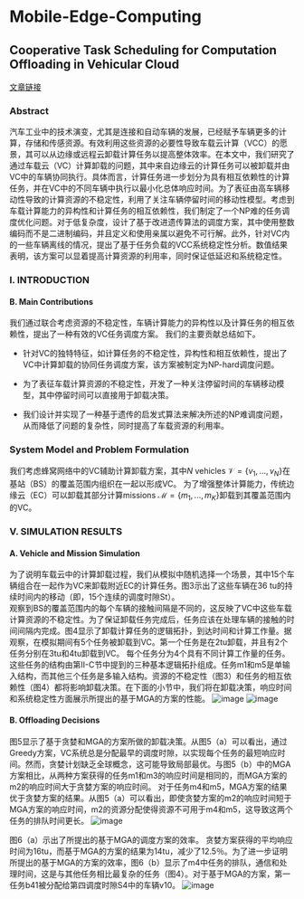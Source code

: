 # Mobile-Edge-Computing

## Cooperative Task Scheduling for Computation Offloading in Vehicular Cloud

[文章链接](https://ieeexplore.ieee.org/document/8451923)

### Abstract
汽车工业中的技术演变，尤其是连接和自动车辆的发展，已经赋予车辆更多的计算，存储和传感资源。有效利用这些资源的必要性导致车载云计算（VCC）的愿景，其可以从边缘或远程云卸载计算任务以提高整体效率。在本文中，我们研究了通过车载云（VC）计算卸载的问题，其中来自边缘云的计算任务可以被卸载并由VC中的车辆协同执行。具体而言，计算任务进一步划分为具有相互依赖性的计算任务，并在VC中的不同车辆中执行以最小化总体响应时间。为了表征由高车辆移动性导致的计算资源的不稳定性，利用了关注车辆停留时间的移动性模型。考虑到车载计算能力的异构性和计算任务的相互依赖性，我们制定了一个NP难的任务调度优化问题。对于低复杂度，设计了基于改进遗传算法的调度方案，其中使用整数编码而不是二进制编码，并且定义和使用亲属以避免不可行解。此外，针对VC内的一些车辆离线的情况，提出了基于任务负载的VCC系统稳定性分析。数值结果表明，该方案可以显着提高计算资源的利用率，同时保证低延迟和系统稳定性。

### I. INTRODUCTION
#### B. Main Contributions
我们通过联合考虑资源的不稳定性，车辆计算能力的异构性以及计算任务的相互依赖性，提出了一种有效的VC任务调度方案。 我们的主要贡献总结如下。

* 针对VC的独特特征，如计算任务的不稳定性，异构性和相互依赖性，提出了VC中计算卸载的协同任务调度方案，该方案被制定为NP-hard调度问题。

* 为了表征车载计算资源的不稳定性，开发了一种关注停留时间的车辆移动模型，其中停留时间可以直接用于卸载决策。

* 我们设计并实现了一种基于遗传的启发式算法来解决所述的NP难调度问题，从而降低了问题的复杂性，同时提高了车载资源的利用率。

### System Model and Problem Formulation
我们考虑蜂窝网络中的VC辅助计算卸载方案，其中${N}$ vehicles $\mathcal{V}=\left\lbrace{{v_1},\ldots,{v_N}}\right\rbrace$在基站（BS）的覆盖范围内组织在一起以形成VC。 为了增强整体计算能力，传统边缘云（EC）可以卸载其部分计算missions $\mathcal{M}=\left\lbrace{{m_1},...,{m_K}}\right\rbrace$卸载到其覆盖范围内的VC。

### V. SIMULATION RESULTS

#### A. Vehicle and Mission Simulation
为了说明车载云中的计算卸载过程，我们从模拟中随机选择一个场景，其中15个车辆组合在一起作为VC来卸载附近EC的计算任务。图3示出了这些车辆在36 tu的持续时间内的移动（即，15个连续的调度时隙St）。  
观察到BS的覆盖范围内的每个车辆的接触间隔是不同的，这反映了VC中这些车载计算资源的不稳定性。为了保证卸载任务完成后，任务应该在处理车辆的接触的时间间隔内完成。图4显示了卸载计算任务的逻辑拓扑，到达时间和计算工作量。据观察，在模拟期间有5个任务被卸载到VC。第一个任务是在2tu卸载，并且有2个任务分别在3tu和4tu卸载到VC。 每个任务分为4个具有不同计算工作量的任务。这些任务的结构由第II-C节中提到的三种基本逻辑拓扑组成。任务m1和m5是单输入结构，而其他三个任务是多输入结构。资源的不稳定性（图3）和任务的相互依赖性（图4）都将影响卸载决策。在下面的小节中，我们将在卸载决策，响应时间和系统稳定性方面展示所提出的基于MGA的方案的性能。
![image](https://github.com/qpointwang/Mobile-Edge-Computing/blob/master/Cooperative-Task-Scheduling-for-Computation-Offloading-in-Vehicular-Cloud/f3.png)
![image](https://github.com/qpointwang/Mobile-Edge-Computing/blob/master/Cooperative-Task-Scheduling-for-Computation-Offloading-in-Vehicular-Cloud/f4.png)

#### B. Offloading Decisions
图5显示了基于贪婪和MGA的方案所做的卸载决策。从图5（a）可以看出，通过Greedy方案，VC系统总是分配最早的调度时隙，以实现每个任务的最短响应时间。然而，贪婪计划缺乏全球概念，这可能导致局部最优。与图5（b）中的MGA方案相比，从两种方案获得的任务m1和m3的响应时间是相同的，而MGA方案的m2的响应时间大于贪婪方案的响应时间。 对于任务m4和m5，MGA方案的结果优于贪婪方案的结果。从图5（a）可以看出，即使贪婪方案的m2的响应时间短于MGA方案的响应时间，m2的资源分配使得资源不可用于m4和m5，这导致这两个任务的排队时间更长。
![image](https://github.com/qpointwang/Mobile-Edge-Computing/blob/master/Cooperative-Task-Scheduling-for-Computation-Offloading-in-Vehicular-Cloud/f5.png)

图6（a）示出了所提出的基于MGA的调度方案的效率。 贪婪方案获得的平均响应时间为16tu，而基于MGA的方案的结果为14tu，减少了12.5％。为了进一步证明所提出的基于MGA的方案的效率，图6（b）显示了m4中任务的排队，通信和处理时间，这是与其他任务相比最复杂的任务（图4）。对于基于MGA的方案，第一任务b41被分配给第四调度时隙S4中的车辆v10。
![image](https://github.com/qpointwang/Mobile-Edge-Computing/blob/master/Cooperative-Task-Scheduling-for-Computation-Offloading-in-Vehicular-Cloud/f6.png)